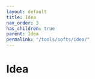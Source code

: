 ```yaml
---
layout: default
title: Idea
nav_order: 3
has_children: true
parent: Idea
permalink: "/tools/softs/idea/"
---
```


# Idea
